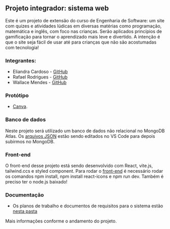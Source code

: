 ## Projeto integrador: sistema web

Este é um projeto de extensão do curso de Engenharia de Software: um site com quizes e atividades lúdicas em diversas matérias 
como programação, matemática e inglês, com foco nas crianças. Serão aplicados princípios de gamificação para tornar o aprendizado 
mais leve e divertido. A intenção é que o site seja fácil de usar até para crianças que não são acostumadas com tecnologia! 


### Integrantes:
- Eliandra Cardoso - [GitHub](https://github.com/ardnaile)
- Rafael Rodrigues - [GitHub](https://github.com/Rafael171022)
- Wallace Mendes - [GitHub](https://github.com/WallaceB2)

### Protótipo
- [Canva](https://www.canva.com/design/DAF923OVfOs/cohiH9bIFnUcODXOKdJjtA/view?utm_content=DAF923OVfOs&utm_campaign=designshare&utm_medium=link&utm_source=editor).

### Banco de dados
Neste projeto será utilizado um banco de dados não relacional no MongoDB Atlas. Os [arquivos JSON](https://github.com/ardnaile/projeto-integrador-web/tree/bce96f19eada0ce375610637f217a82ada22ca76/Arquivos%20JSON) estão sendo editados no VS Code para depois subirmos no MongoDB.

### Front-end
O front-end desse projeto está sendo desenvolvido com React, vite.js, tailwind.ccs e styled component. Para rodar o [front-end](https://github.com/ardnaile/projeto-integrador-web/tree/1aeaaf9239921d9c643a5099c22f29c944ea75dd/Front-end) é necessário rodar os comandos npm install, npm install react-icons e npm run dev. Também é preciso ter o node.js baixado!

### Documentação
- Os planos de trabalho e documentos de requisitos para o sistema estão [nesta pasta](Documentação)

Mais informações conforme o andamento do projeto.
